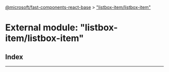 [@microsoft/fast-components-react-base](../README.md) > ["listbox-item/listbox-item"](../modules/_listbox_item_listbox_item_.md)

# External module: "listbox-item/listbox-item"

## Index

---


